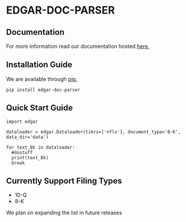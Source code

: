 # EDGAR-DOC-PARSER

## Documentation

For more information read our documentation hosted [here.](https://kamilkrukowski.github.io/EDGAR-DOC-PARSER)

## Installation Guide

We are available through [pip.](https://pypi.org/project/edgar-doc-parser/)
```
pip install edgar-doc-parser
```

## Quick Start Guide

```
import edgar

dataloader = edgar.Dataloader(tikrs=['nflx'], document_type='8-K', data_dir='data')

for text_8k in dataloader:
  #dostuff
  print(text_8k)
  break
```

## Currently Support Filing Types

* 10-Q
* 8-K

We plan on expanding the list in future releases
